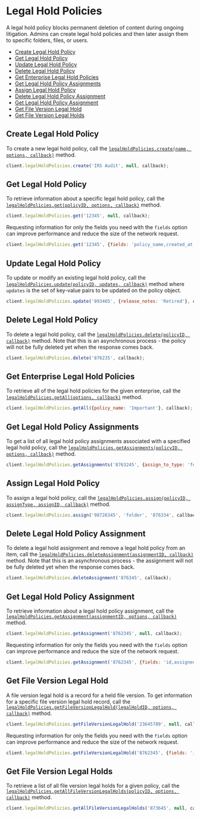 Legal Hold Policies
==================

A legal hold policy blocks permanent deletion of content during ongoing litigation.
Admins can create legal hold policies and then later assign them to specific folders,
files, or users.

<!-- START doctoc generated TOC please keep comment here to allow auto update -->
<!-- DON'T EDIT THIS SECTION, INSTEAD RE-RUN doctoc TO UPDATE -->


- [Create Legal Hold Policy](#create-legal-hold-policy)
- [Get Legal Hold Policy](#get-legal-hold-policy)
- [Update Legal Hold Policy](#update-legal-hold-policy)
- [Delete Legal Hold Policy](#delete-legal-hold-policy)
- [Get Enterprise Legal Hold Policies](#get-enterprise-legal-hold-policies)
- [Get Legal Hold Policy Assignments](#get-legal-hold-policy-assignments)
- [Assign Legal Hold Policy](#assign-legal-hold-policy)
- [Delete Legal Hold Policy Assignment](#delete-legal-hold-policy-assignment)
- [Get Legal Hold Policy Assignment](#get-legal-hold-policy-assignment)
- [Get File Version Legal Hold](#get-file-version-legal-hold)
- [Get File Version Legal Holds](#get-file-version-legal-holds)

<!-- END doctoc generated TOC please keep comment here to allow auto update -->

Create Legal Hold Policy
-----------------------

To create a new legal hold policy, call the
[`legalHoldPolicies.create(name, options, callback)`](http://opensource.box.com/box-node-sdk/jsdoc/LegalHoldPolicies.html#create)
method.

```js
client.legalHoldPolicies.create('IRS Audit', null, callback);
```

Get Legal Hold Policy
--------------------

To retrieve information about a specific legal hold policy, call the [`legalHoldPolicies.get(policyID, options, callback)`](http://opensource.box.com/box-node-sdk/jsdoc/LegalHoldPolicies.html#get)
method.

```js
client.legalHoldPolicies.get('12345', null, callback);
```

Requesting information for only the fields you need with the `fields` option
can improve performance and reduce the size of the network request.

```js
client.legalHoldPolicies.get('12345', {fields: 'policy_name,created_at,created_by'}, callback);
```

Update Legal Hold Policy
------------------------

To update or modify an existing legal hold policy, call the
[`legalHoldPolicies.update(policyID, updates, callback)`](http://opensource.box.com/box-node-sdk/jsdoc/LegalHoldPolicies.html#update)
method where `updates` is the set of key-value pairs to be updated on the policy object.

```js
client.legalHoldPolicies.update('893465', {release_notes: 'Retired'}, callback);
```

Delete Legal Hold Policy
------------------------

To delete a legal hold policy, call the
[`legalHoldPolicies.delete(policyID, callback)`](http://opensource.box.com/box-node-sdk/jsdoc/LegalHoldPolicies.html#delete) method.
Note that this is an asynchronous process - the policy will not be fully deleted
yet when the response comes back.

```js
client.legalHoldPolicies.delete('876235', callback);
```

Get Enterprise Legal Hold Policies
----------------------------------

To retrieve all of the legal hold policies for the given enterprise, call the
[`legalHoldPolicies.getAll(options, callback)`](http://opensource.box.com/box-node-sdk/jsdoc/LegalHoldPolicies.html#getAll) method.

```js
client.legalHoldPolicies.getAll({policy_name: 'Important'}, callback);
```

Get Legal Hold Policy Assignments
---------------------------------

To get a list of all legal hold policy assignments associated with a specified legal hold policy,
call the [`legalHoldPolicies.getAssignments(policyID, options, callback)`](http://opensource.box.com/box-node-sdk/jsdoc/LegalHoldPolicies.html#getAssignments)
method.

```js
client.legalHoldPolicies.getAssignments('8763245', {assign_to_type: 'folder'}, callback);
```

Assign Legal Hold Policy
-----------------------

To assign a legal hold policy, call the [`legalHoldPolicies.assign(policyID, assignType, assignID, callback)`](http://opensource.box.com/box-node-sdk/jsdoc/LegalHoldPolicies.html#assign)
method.

```js
client.legalHoldPolicies.assign('98726345', 'folder', '876334', callback);
```

Delete Legal Hold Policy Assignment
-----------------------------------

To delete a legal hold assignment and remove a legal hold policy from an item, call the
[`legalHoldPolicies.deleteAssignment(assignmentID, callback)`](http://opensource.box.com/box-node-sdk/jsdoc/LegalHoldPolicies.html#deleteAssignment)
method.  Note that this is an asynchronous process - the assignment will not be fully deleted
yet when the response comes back.

```js
client.legalHoldPolicies.deleteAssignment('876345', callback);
```

Get Legal Hold Policy Assignment
--------------------------------

To retrieve information about a legal hold policy assignment, call the
[`legalHoldPolicies.getAssignment(assignmentID, options, callback)`](http://opensource.box.com/box-node-sdk/jsdoc/LegalHoldPolicies.html#getAssignment)
method.

```js
client.legalHoldPolicies.getAssignment('8762345', null, callback);
```

Requesting information for only the fields you need with the `fields` option
can improve performance and reduce the size of the network request.

```js
client.legalHoldPolicies.getAssignment('8762345', {fields: 'id,assigned_by,assigned_at'}, callback);
```

Get File Version Legal Hold
---------------------------

A file version legal hold is a record for a held file version.  To get information
for a specific file version legal hold record, call the
[`legalHoldPolicies.getFileVersionLegalHold(legalHoldID, options, callback)`](http://opensource.box.com/box-node-sdk/jsdoc/LegalHoldPolicies.html#getFileVersionLegalHold)
method.

```js
client.legalHoldPolicies.getFileVersionLegalHold('23645789', null, callback);
```

Requesting information for only the fields you need with the `fields` option
can improve performance and reduce the size of the network request.

```js
client.legalHoldPolicies.getFileVersionLegalHold('8762345', {fields: 'id,file'}, callback);
```

Get File Version Legal Holds
----------------------------

To retrieve a list of all file version legal holds for a given policy, call the
[`legalHoldPolicies.getAllFileVersionLegalHolds(policyID, options, callback)`](http://opensource.box.com/box-node-sdk/jsdoc/LegalHoldPolicies.html#getAllFileVersionLegalHolds)
method.

```js
client.legalHoldPolicies.getAllFileVersionLegalHolds('873645', null, callback);
```
